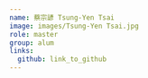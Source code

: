 ```yaml
---
name: 蔡宗諺 Tsung-Yen Tsai 
image: images/Tsung-Yen Tsai.jpg 
role: master
group: alum
links:
  github: link_to_github 
---
```

